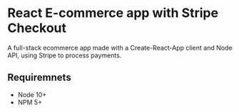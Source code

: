 
# React E-commerce app with Stripe Checkout

A full-stack ecommerce app made with a Create-React-App client and Node API, using Stripe to process payments.

## Requiremnets
- Node 10+
- NPM 5+
